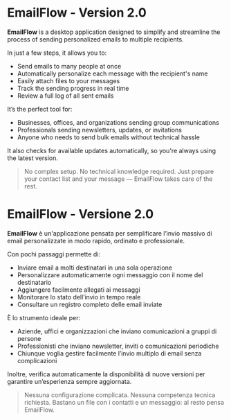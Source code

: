 # EmailFlow - Version 2.0

**EmailFlow** is a desktop application designed to simplify and streamline the process of sending personalized emails to multiple recipients.

In just a few steps, it allows you to:

- Send emails to many people at once
- Automatically personalize each message with the recipient's name
- Easily attach files to your messages
- Track the sending progress in real time
- Review a full log of all sent emails

It’s the perfect tool for:

- Businesses, offices, and organizations sending group communications
- Professionals sending newsletters, updates, or invitations
- Anyone who needs to send bulk emails without technical hassle

It also checks for available updates automatically, so you're always using the latest version.

> No complex setup. No technical knowledge required. Just prepare your contact list and your message — EmailFlow takes care of the rest.


# EmailFlow - Versione 2.0

**EmailFlow** è un'applicazione pensata per semplificare l’invio massivo di email personalizzate in modo rapido, ordinato e professionale.

Con pochi passaggi permette di:

- Inviare email a molti destinatari in una sola operazione
- Personalizzare automaticamente ogni messaggio con il nome del destinatario
- Aggiungere facilmente allegati ai messaggi
- Monitorare lo stato dell’invio in tempo reale
- Consultare un registro completo delle email inviate

È lo strumento ideale per:

- Aziende, uffici e organizzazioni che inviano comunicazioni a gruppi di persone
- Professionisti che inviano newsletter, inviti o comunicazioni periodiche
- Chiunque voglia gestire facilmente l’invio multiplo di email senza complicazioni

Inoltre, verifica automaticamente la disponibilità di nuove versioni per garantire un’esperienza sempre aggiornata.

> Nessuna configurazione complicata. Nessuna competenza tecnica richiesta. Bastano un file con i contatti e un messaggio: al resto pensa EmailFlow.
